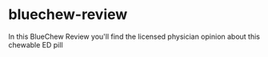 # bluechew-review
In this BlueChew Review you'll find the licensed physician opinion about this chewable ED pill
